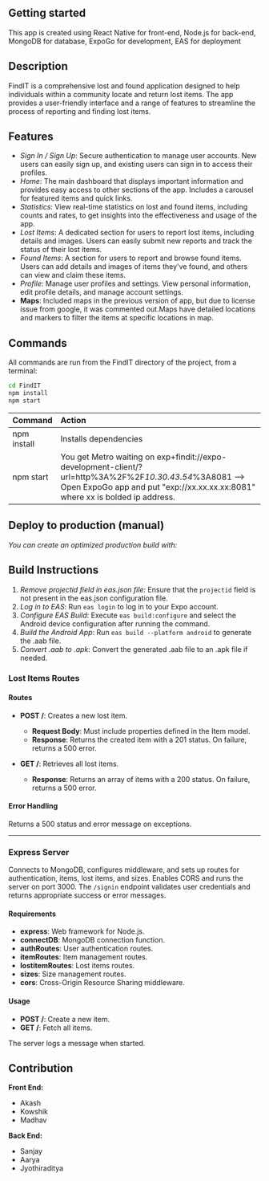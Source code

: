## Getting started
This app is created using React Native for front-end, Node.js for back-end, MongoDB for database, ExpoGo for development, EAS for deployment 

## Description
FindIT is a comprehensive lost and found application designed to help individuals within a community locate and return lost items. The app provides a user-friendly interface and a range of features to streamline the process of reporting and finding lost items.

## Features

- *Sign In / Sign Up*: Secure authentication to manage user accounts. New users can easily sign up, and existing users can sign in to access their profiles.
- *Home*: The main dashboard that displays important information and provides easy access to other sections of the app. Includes a carousel for featured items and quick links.
- *Statistics*: View real-time statistics on lost and found items, including counts and rates, to get insights into the effectiveness and usage of the app.
- *Lost Items*: A dedicated section for users to report lost items, including details and images. Users can easily submit new reports and track the status of their lost items.
- *Found Items*: A section for users to report and browse found items. Users can add details and images of items they've found, and others can view and claim these items.
- *Profile*: Manage user profiles and settings. View personal information, edit profile details, and manage account settings.
- **Maps**: Included maps in the previous version of app, but due to license issue from google, it was commented out.Maps have detailed locations and markers to filter the items at specific locations in map.
  
## Commands

All commands are run from the FindIT directory of the project, from a terminal:
  ```bash
  cd FindIT
  npm install
  npm start
  ```
| Command                 | Action                                                 |
| :---------------------- | :----------------------------------------------------- |
| npm install         | Installs dependencies                                  |
| npm start           | You get Metro waiting on exp+findit://expo-development-client/?url=http%3A%2F%2F*10.30.43.54*%3A8081 --> Open ExpoGo app and put "exp://xx.xx.xx.xx:8081" where xx is bolded ip address.           |


## Deploy to production (manual)

*You can create an optimized production build with:*

## Build Instructions

1. *Remove projectid field in eas.json file:* Ensure that the `projectid` field is not present in the eas.json configuration file.
2. *Log in to EAS*: Run `eas login` to log in to your Expo account.
3. *Configure EAS Build*: Execute `eas build:configure` and select the Android device configuration after running the command.
4. *Build the Android App*: Run `eas build --platform android` to generate the .aab file.
5. *Convert .aab to .apk*: Convert the generated .aab file to an .apk file if needed.


### Lost Items Routes

#### Routes

- **POST /**: Creates a new lost item.  
  - **Request Body**: Must include properties defined in the Item model.  
  - **Response**: Returns the created item with a 201 status. On failure, returns a 500 error.

- **GET /**: Retrieves all lost items.  
  - **Response**: Returns an array of items with a 200 status. On failure, returns a 500 error.

#### Error Handling

Returns a 500 status and error message on exceptions.

---

### Express Server

Connects to MongoDB, configures middleware, and sets up routes for authentication, items, lost items, and sizes. Enables CORS and runs the server on port 3000. The `/signin` endpoint validates user credentials and returns appropriate success or error messages.

#### Requirements

- **express**: Web framework for Node.js.
- **connectDB**: MongoDB connection function.
- **authRoutes**: User authentication routes.
- **itemRoutes**: Item management routes.
- **lostitemRoutes**: Lost items routes.
- **sizes**: Size management routes.
- **cors**: Cross-Origin Resource Sharing middleware.

#### Usage

- **POST /**: Create a new item.
- **GET /**: Fetch all items.

The server logs a message when started.




## Contribution

**Front End:**
- Akash
- Kowshik
- Madhav
  
**Back End:**
- Sanjay
- Aarya
- Jyothiraditya
